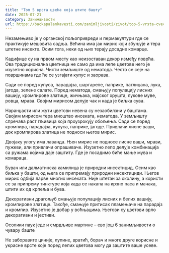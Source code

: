 ```yaml
---
title: "Топ 5 врста цвећа која штите башту"
date: 2025-07-21
category: Занимљивости
url: https://backapalankavesti.com/zanimljivosti/zivot/top-5-vrsta-cveca-koja-stite-bastu/
---
```


Незамењиво је у органској пољопривреди и пермакултури где се практикује мешовита садња. Већина има јак мирис који збуњује и тера штетне инсекте. Осим тога, неки од њих терају досадне комарце.

Кадифице су на првом месту као неизоставан декор између поврћа. Ова традиционална цветница не само да има лепе цветове него је изузетно корисна. Чисти земљиште од нематода. Често се сеје на површинама где ће се узгајати купус и заорава.

Сади се поред купуса, парадајза, шаргарепе, паприке, патлиџана, лука, јагода, зелене салате. Поред нематода, смањују популацију лисних вашију, кромпирове златице, жичњака, мајског хрушта, лукове муве, ровца, мрава. Својим мирисом делује чак и када је биљка сува.

Наранџасти или жути цветови невена су незаобилзни у баштама. Својим мирисом тера мноштво инсеката, нематода. У земљишту спречава раст гљивица која проузрокују обољења. Сади се поред кромпира, парадајза, купуса, паприке, јагоде. Привлачи лисне ваши, док кромпирова златица не подноси његов мирис.

Двојаку улогу има лаванда. Њен мирис не подносе лисне ваши, мрави, пужеви, али привлачи опрашиваче. Изузетно лепо делује комбинација са ружама којима даје заштиту. Где је посадимо биће мање мува и комараца.

Бувач или далматинска камилица је природни инсектицид. Осим као биљка у башти, од њега се припремају природни инсектициди. Његов мирис одбија ларве многих инсеката. Није штетан за околину, а користи се за припрему тинктуре која када се накапа на крзно паса и мачака, штити их од крпеља и бува.

Декоративни драгољуб смањује популацију лисних и белих вашију, кромпирове златице. Такође, смањује притисак пламењаче на парадајз и кромпир. Изузетно је добар у воћњацима. Његови су цветови врло декоративни и јестиви.

Осолики паук једе и смрдљиве мартине – ево још 6 занимљивости о чувару баште

Не заборавите циније, лупине, вратић, борач и многе друге корисне и украсне врсте које поред лепих цветова могу да заштите ваше усеве.
